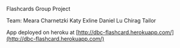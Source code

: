 Flashcards Group Project

Team:
Meara Charnetzki
Katy Exline
Daniel Lu
Chirag Tailor

App deployed on heroku at [http://dbc-flashcard.herokuapp.com/](http://dbc-flashcard.herokuapp.com/)
